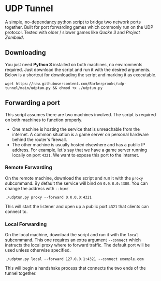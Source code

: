 # UDP Tunnel
A simple, no-dependancy python script to bridge two network ports together. Built for
port forwarding games which commonly run on the UDP protocol. Tested with older / slower 
games like _Quake 3_ and _Project Zomboid_.

## Downloading
You just need __Python 3__ installed on both machines, no environments required. Just download
the script and run it with the desired arguments. Below is a shortcut for downloading the script and
marking it as executable.

    wget https://raw.githubusercontent.com/Barkerprooks/udp-tunnel/main/udptun.py && chmod +x ./udptun.py

## Forwarding a port
This script assumes there are two machines involved. The script is required on both machines to function
properly.
- One machine is hosting the service that is unreachable from the internet. A common situation is a game server on personal hardware behind the router's firewall.
- The other machine is usually hosted elsewhere and has a public IP address.
For example, let's say that we have a game server running locally on port `4321`. We 
want to expose this port to the internet.

### Remote Forwarding
On the remote machine, download the script and run it with the `proxy` subcommand. By 
default the service will bind on `0.0.0.0:4300`. You can change the address with `--bind`

    ./udptun.py proxy --forward 0.0.0.0:4321

This will start the listener and open up a public port `4321` that clients can connect to.

### Local Forwarding
On the local machine, download the script and run it with the `local` subcommand. This
one requires an extra argument `--connect` which instructs the local proxy where to
forward traffic. The default port will be used unless otherwise specified.

    ./udptun.py local --forward 127.0.0.1:4321 --connect example.com

This will begin a handshake process that connects the two ends of the tunnel together.